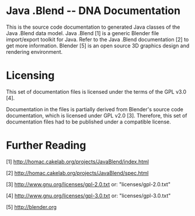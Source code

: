 # Java .Blend -- DNA Documentation
This is the source code documentation to generated Java 
classes of the Java .Blend data model.
Java .Blend [1] is a generic Blender file import/export 
toolkit for Java. Refer to the Java .Blend documentation [2] 
to get more information. Blender [5] is an open source 
3D graphics design and rendering environment.


# Licensing
This set of documentation files is licensed under the terms of the
GPL v3.0 [4].

Documentation in the files is partially derived from Blender's
source code documentation, which is licensed under GPL v2.0 [3].
Therefore, this set of documentation files had to be published under
a compatible license.



# Further Reading
[1] http://homac.cakelab.org/projects/JavaBlend/index.html

[2] http://homac.cakelab.org/projects/JavaBlend/spec.html

[3] http://www.gnu.org/licenses/gpl-2.0.txt
    or: "licenses/gpl-2.0.txt"

[4] http://www.gnu.org/licenses/gpl-3.0.txt
    or: "licenses/gpl-3.0.txt"

[5] http://blender.org